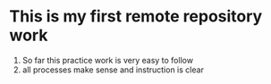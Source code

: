 # This is my first remote repository work
1. So far this practice work is very easy to follow
1. all processes make sense and instruction is clear
